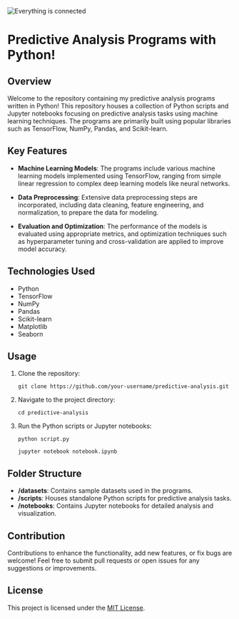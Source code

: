 ![Everything is connected](https://github.com/Bobpick/Bobpick/assets/9963657/048bc4e7-29e7-46fe-ab95-c0e936d1c2c6)
# Predictive Analysis Programs with Python!

## Overview

Welcome to the repository containing my predictive analysis programs written in Python! This repository houses a collection of Python scripts and Jupyter notebooks focusing on predictive analysis tasks using machine learning techniques. The programs are primarily built using popular libraries such as TensorFlow, NumPy, Pandas, and Scikit-learn.

## Key Features

- **Machine Learning Models**: The programs include various machine learning models implemented using TensorFlow, ranging from simple linear regression to complex deep learning models like neural networks.

- **Data Preprocessing**: Extensive data preprocessing steps are incorporated, including data cleaning, feature engineering, and normalization, to prepare the data for modeling.

- **Evaluation and Optimization**: The performance of the models is evaluated using appropriate metrics, and optimization techniques such as hyperparameter tuning and cross-validation are applied to improve model accuracy.

## Technologies Used

- Python
- TensorFlow
- NumPy
- Pandas
- Scikit-learn
- Matplotlib
- Seaborn

## Usage

1. Clone the repository:

    ```
    git clone https://github.com/your-username/predictive-analysis.git
    ```

2. Navigate to the project directory:

    ```
    cd predictive-analysis
    ```

3. Run the Python scripts or Jupyter notebooks:

    ```
    python script.py
    ```

    ```
    jupyter notebook notebook.ipynb
    ```

## Folder Structure

- **/datasets**: Contains sample datasets used in the programs.
- **/scripts**: Houses standalone Python scripts for predictive analysis tasks.
- **/notebooks**: Contains Jupyter notebooks for detailed analysis and visualization.

## Contribution

Contributions to enhance the functionality, add new features, or fix bugs are welcome! Feel free to submit pull requests or open issues for any suggestions or improvements.

## License

This project is licensed under the [MIT License](LICENSE).
